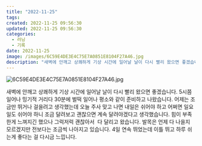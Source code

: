 ```yaml
---
title: "2022-11-25"
tags:
created: 2022-11-25 09:56:30
updated: 2022-11-25 09:56:30
categories:
  - 러닝
  - 기록
date: 2022-11-25
image: /images/6C59E4DE3E4C75E7A0851E8104F27A46.jpg
description: "새벽에 안깨고 상쾌하게 기상 시간에 일어날 날이 다시 빨리 왔으면 좋겠습니다. 5시쯤 일어나 밍기적 거리다 30분에 벌떡 일어나 평소와 같이 준비하고 나왔습니다. 어제는 조금만 뛰거나 걸을려고 생각했는데 오늘 주사 맞고 나면 내일은 쉬어야 하고 어쩌면 일요일도 쉬어야 하니 조금 달려보고"
---
```


![6C59E4DE3E4C75E7A0851E8104F27A46.jpg](/images/6C59E4DE3E4C75E7A0851E8104F27A46.jpg)
 
 

새벽에 안깨고 상쾌하게 기상 시간에 일어날 날이 다시 빨리 왔으면 좋겠습니다. 5시쯤 일어나 밍기적 거리다 30분에 벌떡 일어나 평소와 같이 준비하고 나왔습니다. 
어제는 조금만 뛰거나 걸을려고 생각했는데 오늘 주사 맞고 나면 내일은 쉬어야 하고 어쩌면 일요일도 쉬어야 하니 조금 달려보고 괜찮으면 계속 달려야겠다고 생각했습니다. 힘이 부족한게 느껴지긴 했으나 그럭저럭 괜찮아서  다 달리고 왔습니다.
발목은 언제 다 나을지 모르겠지만 전보다는 조금씩 나아지고 있습니다.
4일 연속 뛰었는데 이틀 뛰고 하루 쉬는게 좋다는 걸 다시금 느낍니다.
